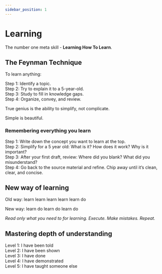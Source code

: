 ```yaml
---
sidebar_position: 1
---
```


# Learning

The number one meta skill - **Learning How To Learn**.

## The Feynman Technique

To learn anything:  
  
Step 1: Identify a topic.  
Step 2: Try to explain it to a 5-year-old.  
Step 3: Study to fill in knowledge gaps.  
Step 4: Organize, convey, and review.  
  
True genius is the ability to simplify, not complicate.  
  
Simple is beautiful.

### Remembering everything you learn

Step 1: Write down the concept you want to learn at the top.  
Step 2: Simplify for a 5 year old: What is it? How does it work? Why is it important?  
Step 3: After your first draft, review: Where did you blank? What did you misunderstand?  
Step 4: Go back to the source material and refine. Chip away until it’s clean, clear, and concise.  

## New way of learning
Old way: learn learn learn learn learn do  
  
New way: learn do learn do learn do

*Read only what you need to for learning. Execute. Make mistakes. Repeat.*

## Mastering depth of understanding

Level 1: I have been told  
Level 2: I have been shown  
Level 3: I have done  
Level 4: I have demonstrated  
Level 5: I have taught someone else
